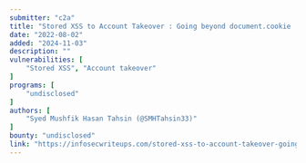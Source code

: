 ```yaml
---
submitter: "c2a"
title: "Stored XSS to Account Takeover : Going beyond document.cookie | Stealing Session Data from IndexedDB"
date: "2022-08-02"
added: "2024-11-03"
description: ""
vulnerabilities: [
    "Stored XSS", "Account takeover"
]
programs: [
    "undisclosed"
]
authors: [
    "Syed Mushfik Hasan Tahsin (@SMHTahsin33)"
]
bounty: "undisclosed"
link: "https://infosecwriteups.com/stored-xss-to-account-takeover-going-beyond-document-cookie-970e42362f43"
---
```




